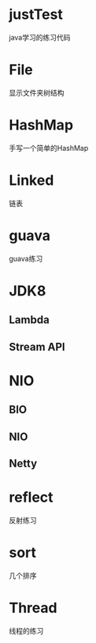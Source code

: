 # justTest
java学习的练习代码

# File

显示文件夹树结构



# HashMap

手写一个简单的HashMap

# Linked

链表

# guava

guava练习

#  JDK8

## Lambda

## Stream API



# NIO

## BIO

## NIO

## Netty



# reflect

反射练习

# sort

几个排序

# Thread

线程的练习

